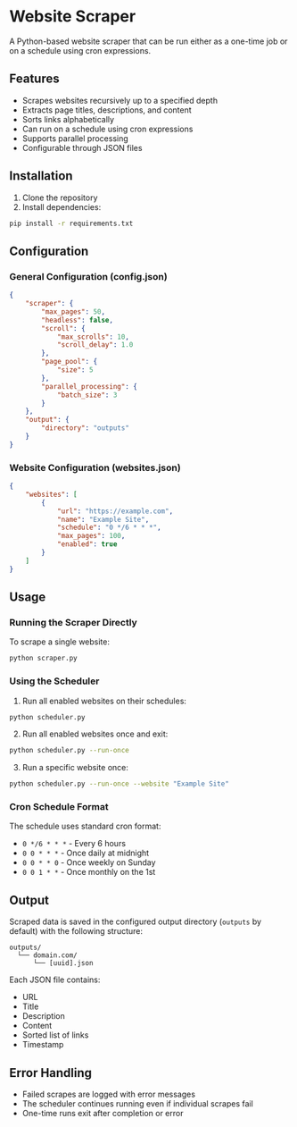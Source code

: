 # Website Scraper

A Python-based website scraper that can be run either as a one-time job or on a schedule using cron expressions.

## Features

- Scrapes websites recursively up to a specified depth
- Extracts page titles, descriptions, and content
- Sorts links alphabetically
- Can run on a schedule using cron expressions
- Supports parallel processing
- Configurable through JSON files

## Installation

1. Clone the repository
2. Install dependencies:
```bash
pip install -r requirements.txt
```

## Configuration

### General Configuration (config.json)

```json
{
    "scraper": {
        "max_pages": 50,
        "headless": false,
        "scroll": {
            "max_scrolls": 10,
            "scroll_delay": 1.0
        },
        "page_pool": {
            "size": 5
        },
        "parallel_processing": {
            "batch_size": 3
        }
    },
    "output": {
        "directory": "outputs"
    }
}
```

### Website Configuration (websites.json)

```json
{
    "websites": [
        {
            "url": "https://example.com",
            "name": "Example Site",
            "schedule": "0 */6 * * *",
            "max_pages": 100,
            "enabled": true
        }
    ]
}
```

## Usage

### Running the Scraper Directly

To scrape a single website:

```bash
python scraper.py
```

### Using the Scheduler

1. Run all enabled websites on their schedules:
```bash
python scheduler.py
```

2. Run all enabled websites once and exit:
```bash
python scheduler.py --run-once
```

3. Run a specific website once:
```bash
python scheduler.py --run-once --website "Example Site"
```

### Cron Schedule Format

The schedule uses standard cron format:
- `0 */6 * * *` - Every 6 hours
- `0 0 * * *` - Once daily at midnight
- `0 0 * * 0` - Once weekly on Sunday
- `0 0 1 * *` - Once monthly on the 1st

## Output

Scraped data is saved in the configured output directory (`outputs` by default) with the following structure:
```
outputs/
  └── domain.com/
      └── [uuid].json
```

Each JSON file contains:
- URL
- Title
- Description
- Content
- Sorted list of links
- Timestamp

## Error Handling

- Failed scrapes are logged with error messages
- The scheduler continues running even if individual scrapes fail
- One-time runs exit after completion or error 